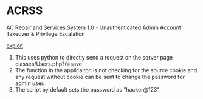 # ACRSS
AC Repair and Services System 1.0 - Unauthenticated Admin Account Takeover &amp; Privilege Escalation

[exploit](/acrss.jpg)

1. This uses python to directly send a request on the server page classes/Users.php?f=save
2. The function in the applicaiton is not checking for the source cookie and any request without cookie can be sent to change the password for admin user.
3. The script by default sets the password as "hacker@123"
